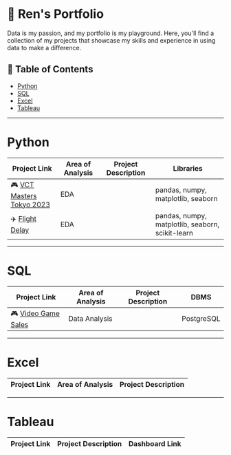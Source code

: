 # 📜 Ren's Portfolio
Data is my passion, and my portfolio is my playground. Here, you'll find a collection of my projects that showcase my skills and experience in using data to make a difference.

## 📁 Table of Contents
- [Python](#python)
- [SQL](#sql)
- [Excel](#excel)
- [Tableau](#tablaeu)

***
# Python

| Project Link | Area of Analysis | Project Description | Libraries |
|---|---|---|---|
| 🎮 [VCT Masters Tokyo 2023]() | EDA |  | pandas, numpy, matplotlib, seaborn |
| ✈️ [Flight Delay]() | EDA |  | pandas, numpy, matplotlib, seaborn, scikit-learn |

***
# SQL

| Project Link | Area of Analysis | Project Description | DBMS |
|---|---|---|---|
| 🎮 [Video Game Sales]() | Data Analysis |  | PostgreSQL |

***
# Excel
| Project Link | Area of Analysis | Project Description |
|---|---|---|

***
# Tableau

| Project Link | Project Description | Dashboard Link |
|---|---|---|
